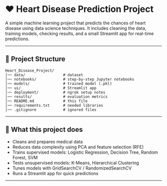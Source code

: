 # ❤️ Heart Disease Prediction Project

A simple machine learning project that predicts the chances of heart disease using data science techniques. It includes cleaning the data, training models, checking results, and a small Streamlit app for real-time predictions.

---

## 📂 Project Structure

```
Heart_Disease_Project/
│── data/                 # dataset
│── notebooks/            # step-by-step Jupyter notebooks
│── models/               # trained model (.pkl)
│── ui/                   # Streamlit app
│── deployment/           # ngrok setup notes
│── results/              # evaluation metrics
│── README.md             # this file
│── requirements.txt      # needed libraries
│── .gitignore            # ignored files
```

---

## 🚀 What this project does

* Cleans and prepares medical data
* Reduces data complexity using PCA and feature selection (RFE)
* Trains supervised models: Logistic Regression, Decision Tree, Random Forest, SVM
* Tests unsupervised models: K-Means, Hierarchical Clustering
* Tunes models with GridSearchCV / RandomizedSearchCV
* Runs a Streamlit app for quick predictions

---
